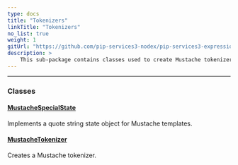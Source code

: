 ```yaml
---
type: docs
title: "Tokenizers"
linkTitle: "Tokenizers"
no_list: true
weight: 1
gitUrl: "https://github.com/pip-services3-nodex/pip-services3-expressions-nodex"
description: >
    This sub-package contains classes used to create Mustache tokenizers.
---
```

---
<div class="module-body"> 

### Classes

#### [MustacheSpecialState](mustache_special_state)
Implements a quote string state object for Mustache templates.

#### [MustacheTokenizer](mustache_tokenizer)
Creates a Mustache tokenizer.


</div>

